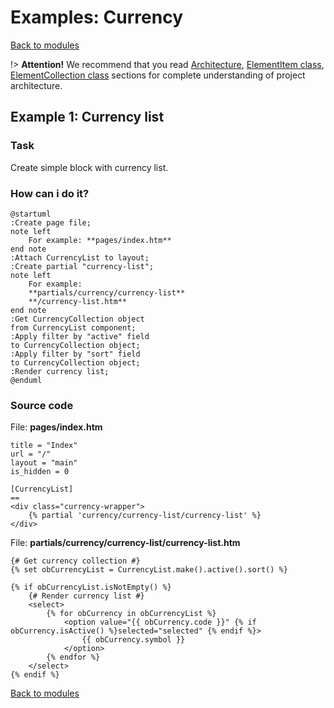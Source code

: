 # Examples: Currency

[Back to modules](modules/home.md)

!> **Attention!** We recommend that you read [Architecture](home.md#architecture), [ElementItem class](item-class/item-class.md),
[ElementCollection class](collection-class/collection-class.md) sections for complete understanding of  project architecture.

## Example 1: Currency list

### Task

Create simple block with currency list.

### How can i do it?

```plantuml
@startuml
:Create page file;
note left
    For example: **pages/index.htm**
end note
:Attach CurrencyList to layout;
:Create partial "currency-list";
note left
    For example:
    **partials/currency/currency-list**
    **/currency-list.htm**
end note
:Get CurrencyCollection object
from CurrencyList component;
:Apply filter by "active" field
to CurrencyCollection object;
:Apply filter by "sort" field
to CurrencyCollection object;
:Render currency list;
@enduml
```

### Source code

File: **pages/index.htm**
```twig
title = "Index"
url = "/"
layout = "main"
is_hidden = 0

[CurrencyList]
==
<div class="currency-wrapper">
    {% partial 'currency/currency-list/currency-list' %}
</div>
```

File: **partials/currency/currency-list/currency-list.htm**
```twig
{# Get currency collection #}
{% set obCurrencyList = CurrencyList.make().active().sort() %}

{% if obCurrencyList.isNotEmpty() %}
    {# Render currency list #}
    <select>
        {% for obCurrency in obCurrencyList %}
            <option value="{{ obCurrency.code }}" {% if obCurrency.isActive() %}selected="selected" {% endif %}>
                {{ obCurrency.symbol }}
            </option>
        {% endfor %}
    </select>
{% endif %}
```

[Back to modules](modules/home.md)